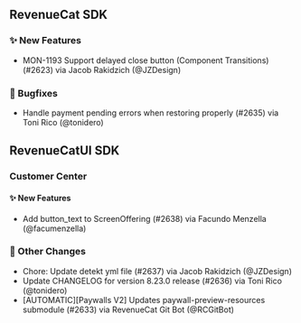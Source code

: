 ## RevenueCat SDK
### ✨ New Features
* MON-1193 Support delayed close button (Component Transitions) (#2623) via Jacob Rakidzich (@JZDesign)
### 🐞 Bugfixes
* Handle payment pending errors when restoring properly (#2635) via Toni Rico (@tonidero)

## RevenueCatUI SDK
### Customer Center
#### ✨ New Features
* Add button_text to ScreenOffering (#2638) via Facundo Menzella (@facumenzella)

### 🔄 Other Changes
* Chore: Update detekt yml file (#2637) via Jacob Rakidzich (@JZDesign)
* Update CHANGELOG for version 8.23.0 release (#2636) via Toni Rico (@tonidero)
* [AUTOMATIC][Paywalls V2] Updates paywall-preview-resources submodule (#2633) via RevenueCat Git Bot (@RCGitBot)
